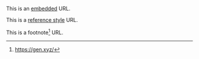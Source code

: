 

This is an [embedded](https://example.com) URL.

This is a [reference style] URL.

This is a footnote[^1] URL.


[reference style]: https://reference.com
[^1]: https://gen.xyz/
